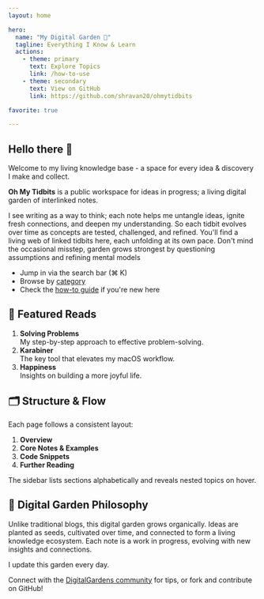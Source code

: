 ```yaml
---
layout: home

hero:
  name: "My Digital Garden 🌱"
  tagline: Everything I Know & Learn
  actions:
    - theme: primary
      text: Explore Topics
      link: /how-to-use
    - theme: secondary
      text: View on GitHub
      link: https://github.com/shravan20/ohmytidbits

favorite: true

---
```


<StatsCards />

## Hello there 👋

Welcome to my living knowledge base - a space for every idea & discovery I make and collect.

**Oh My Tidbits** is a public workspace for ideas in progress; a living digital garden of interlinked notes.  

I see writing as a way to think; each note helps me untangle ideas, ignite fresh connections, and deepen my understanding.
So each tidbit evolves over time as concepts are tested, challenged, and refined. You'll find a living web of linked tidbits here, each unfolding at its own pace. Don't mind the occasional misstep, garden grows strongest by questioning assumptions and refining mental models

- Jump in via the search bar (⌘ K)
- Browse by [category](/categories)
- Check the [how-to guide](/how-to-use) if you're new here

## 🌟 Featured Reads

1. **Solving Problems**  
   My step-by-step approach to effective problem-solving.  
2. **Karabiner**  
   The key tool that elevates my macOS workflow.  
3. **Happiness**  
   Insights on building a more joyful life.

## 🗂️ Structure & Flow

Each page follows a consistent layout:  

1. **Overview**
2. **Core Notes & Examples**
3. **Code Snippets**
4. **Further Reading**

The sidebar lists sections alphabetically and reveals nested topics on hover.

## 🌱 Digital Garden Philosophy

Unlike traditional blogs, this digital garden grows organically. Ideas are planted as seeds, cultivated over time, and connected to form a living knowledge ecosystem. Each note is a work in progress, evolving with new insights and connections.

I update this garden every day.

Connect with the [DigitalGardens community](https://reddit.com/r/digitalgardens) for tips, or fork and contribute on GitHub!
